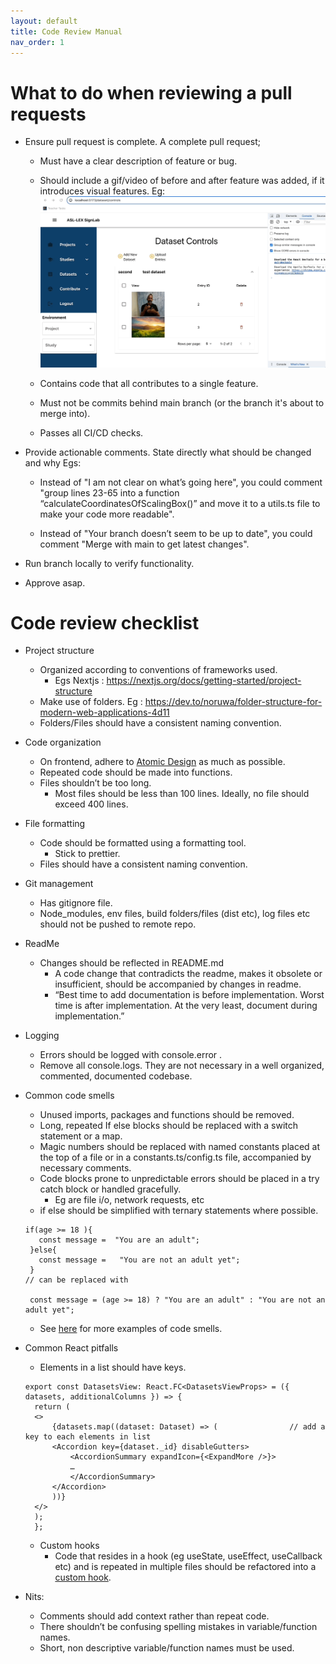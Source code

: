```yaml
---
layout: default
title: Code Review Manual
nav_order: 1
---
```


# What to do when reviewing a pull requests
- Ensure pull request is complete. A complete pull request;
  - Must have a clear description of feature or bug.
  - Should include a gif/video of before and after feature was added, if it introduces visual features. 
Eg: ![Screenshot of deletion feature](delete-entry.gif)


  - Contains code that all contributes to a single feature.
  - Must not be commits behind main branch (or the branch it's about to merge into).
  - Passes all CI/CD checks.

- Provide actionable comments. 
State directly what should be changed and why
Egs: 
   - Instead of "I am not clear on what’s going here", you could comment "group lines 23-65 into a function “calculateCoordinatesOfScalingBox()” and move it to a utils.ts file to make your code more readable".

   - Instead of "Your branch doesn’t seem to be up to date", you could comment "Merge with main to get latest changes".

- Run branch locally to verify functionality.
- Approve asap.


# Code review checklist
- Project structure
  - Organized according to conventions of frameworks used.
    - Egs
Nextjs : https://nextjs.org/docs/getting-started/project-structure
  - Make use of folders. Eg : https://dev.to/noruwa/folder-structure-for-modern-web-applications-4d11 
  - Folders/Files should have a consistent naming convention.

- Code organization
  - On frontend, adhere to [Atomic Design](https://bradfrost.com/blog/post/atomic-web-design/) as much as possible.
  - Repeated code should be made into functions.
  - Files shouldn’t be too long. 
    - Most files should be less than 100 lines. Ideally, no file should exceed 400 lines.

- File formatting
  - Code should be formatted using a formatting tool. 
    - Stick to prettier. 
  - Files should have a consistent naming convention. 
- Git management
  - Has gitignore file.
  - Node_modules, env files, build folders/files (dist etc), log files etc should not be pushed to remote repo.

- ReadMe
  - Changes should be reflected in README.md
    - A code change that contradicts the readme, makes it obsolete or insufficient, should be accompanied by changes in readme. 
    - “Best time to add documentation is before implementation. Worst time is after implementation. At the very least, document during implementation.”
- Logging
  - Errors should be logged with console.error .
  - Remove all console.logs. They are not necessary in a well organized, commented, documented codebase.
- Common code smells
  - Unused imports, packages and functions should be removed. 
  - Long, repeated If else blocks should be replaced with a switch statement or a map.
  - Magic numbers should be replaced with named constants placed at the top of a file or in a constants.ts/config.ts file, accompanied by necessary comments.
  - Code blocks prone to unpredictable errors should be placed in a try catch block or handled gracefully. 
    - Eg are file i/o, network requests, etc
  - if else should be simplified with ternary statements where possible.

  ```
  if(age >= 18 ){
     const message =  "You are an adult";
   }else{
     const message =   "You are not an adult yet";
   }
  // can be replaced with 

   const message = (age >= 18) ? "You are an adult" : "You are not an adult yet";

  ```
  - See [here](https://axolo.co/blog/p/top-10-code-smells-to-identify-in-pull-requests-with-code-examples) for more examples of code smells.

- Common React pitfalls
  - Elements in a list should have keys.
  ```
  export const DatasetsView: React.FC<DatasetsViewProps> = ({ datasets, additionalColumns }) => {
    return (
    <>
        {datasets.map((dataset: Dataset) => (				 // add a key to each elements in list 
        <Accordion key={dataset._id} disableGutters>
            <AccordionSummary expandIcon={<ExpandMore />}>
            …
            </AccordionSummary>       
        </Accordion>
        ))}
    </>
    );
    };

  ```
  - Custom hooks
    - Code that resides in a hook (eg useState, useEffect, useCallback etc) and is repeated in multiple files should be refactored into a [custom hook](https://legacy.reactjs.org/docs/hooks-custom.html).
   
- Nits:
  - Comments should add context rather than repeat code.
  - There shouldn’t be confusing spelling mistakes in variable/function names.
  - Short, non descriptive variable/function names must be used.